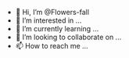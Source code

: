 - 👋 Hi, I’m @Flowers-fall
- 👀 I’m interested in ...
- 🌱 I’m currently learning ...
- 💞️ I’m looking to collaborate on ...
- 📫 How to reach me ...

<!---
Flowers-fall/Flowers-fall is a ✨ special ✨ repository because its `README.md` (this file) appears on your GitHub profile.
You can click the Preview link to take a look at your changes.
--->
